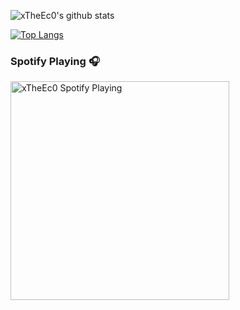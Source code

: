 ![xTheEc0's github stats](https://github-readme-stats.vercel.app/api?username=xTheEc0&count_private=true&show_icons=true&theme=radical)  

[![Top Langs](https://github-readme-stats.vercel.app/api/top-langs/?username=xTheEc0&theme=radical&langs_count=6&layout=compact)](https://github.com/anuraghazra/github-readme-stats)
  
### Spotify Playing 🎧

[<img src="https://now-playing-codestackr.vercel.app/api/spotify-playing" alt="xTheEc0 Spotify Playing" width="350" />](https://open.spotify.com/user/nh4iv4divmhc2fwowsr657nks)
